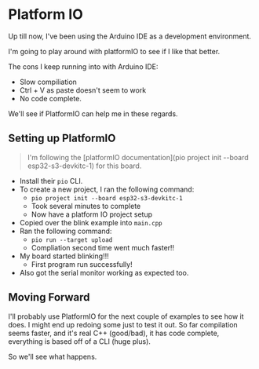 # Platform IO

Up till now, I've been using the Arduino IDE as a development environment.

I'm going to play around with platformIO to see if I like that better.

The cons I keep running into with Arduino IDE:

* Slow compiliation
* Ctrl + V as paste doesn't seem to work
* No code complete.

We'll see if PlatformIO can help me in these regards.

## Setting up PlatformIO

> I'm following the [platformIO documentation](pio project init --board esp32-s3-devkitc-1) for this board.
* Install their `pio` CLI.
* To create a new project, I ran the following command:
  * `pio project init --board esp32-s3-devkitc-1`
  * Took several minutes to complete
  * Now have a platform IO project setup
* Copied over the blink example into `main.cpp`
* Ran the following command:
  * `pio run --target upload`
  * Compliation second time went much faster!!
* My board started blinking!!!
  * First program run successfully!
* Also got the serial monitor working as expected too.

## Moving Forward

I'll probably use PlatformIO for the next couple of examples to see how it does. I might end up redoing some just to test it out. So far compilation seems faster, and it's real C++ (good/bad), it has code complete, everything is based off of a CLI (huge plus).

So we'll see what happens.